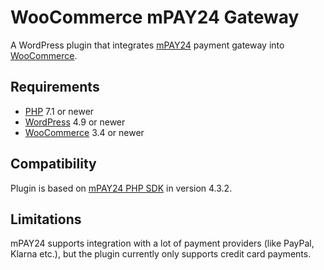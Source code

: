 # WooCommerce mPAY24 Gateway

A WordPress plugin that integrates [mPAY24](https://www.mpay24.com/) payment gateway into [WooCommerce](https://woocommerce.com/).

## Requirements

* [PHP](https://www.php.net/) 7.1 or newer
* [WordPress](https://wordpress.org/) 4.9 or newer
* [WooCommerce](https://woocommerce.com/) 3.4 or newer

## Compatibility

Plugin is based on [mPAY24 PHP SDK](https://github.com/mpay24/mpay24-php) in version 4.3.2.

## Limitations

mPAY24 supports integration with a lot of payment providers (like PayPal, Klarna etc.), but the plugin currently only supports credit card payments.